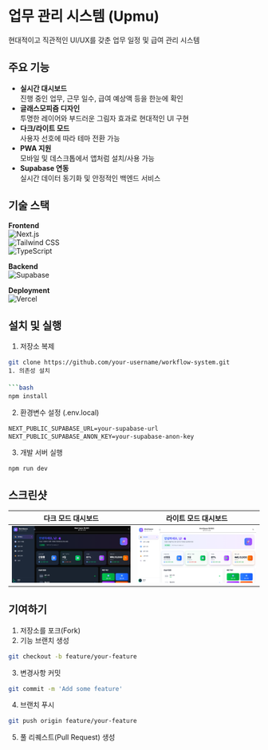 # 업무 관리 시스템 (Upmu)

현대적이고 직관적인 UI/UX를 갖춘 업무 일정 및 급여 관리 시스템

## 주요 기능

- **실시간 대시보드**  
  진행 중인 업무, 근무 일수, 급여 예상액 등을 한눈에 확인
- **글래스모피즘 디자인**  
  투명한 레이어와 부드러운 그림자 효과로 현대적인 UI 구현
- **다크/라이트 모드**  
  사용자 선호에 따라 테마 전환 가능
- **PWA 지원**  
  모바일 및 데스크톱에서 앱처럼 설치/사용 가능
- **Supabase 연동**  
  실시간 데이터 동기화 및 안정적인 백엔드 서비스

## 기술 스택

**Frontend**  
![Next.js](https://img.shields.io/badge/Next.js-000000?style=flat-square&logo=next.js&logoColor=white)  
![Tailwind CSS](https://img.shields.io/badge/Tailwind_CSS-38B2AC?style=flat-square&logo=tailwind-css&logoColor=white)  
![TypeScript](https://img.shields.io/badge/TypeScript-3178C6?style=flat-square&logo=typescript&logoColor=white)  

**Backend**  
![Supabase](https://img.shields.io/badge/Supabase-3ECF8E?style=flat-square&logo=supabase&logoColor=white)  

**Deployment**  
![Vercel](https://img.shields.io/badge/Vercel-000000?style=flat-square&logo=vercel&logoColor=white)  

## 설치 및 실행

1. 저장소 복제

```bash
git clone https://github.com/your-username/workflow-system.git
1. 의존성 설치

```bash
npm install
```

2. 환경변수 설정 (.env.local)

```
NEXT_PUBLIC_SUPABASE_URL=your-supabase-url
NEXT_PUBLIC_SUPABASE_ANON_KEY=your-supabase-anon-key
```

3. 개발 서버 실행

```bash
npm run dev
```

## 스크린샷

| 다크 모드 대시보드                            | 라이트 모드 대시보드                             |
| --------------------------------------------- | ------------------------------------------------ |
| ![다크 모드](/screenshots/dark-dashboard.png) | ![라이트 모드](/screenshots/light-dashboard.png) |



## 기여하기

1. 저장소를 포크(Fork)
2. 기능 브랜치 생성

```bash
git checkout -b feature/your-feature
```

3. 변경사항 커밋

```bash
git commit -m 'Add some feature'
```

4. 브랜치 푸시

```bash
git push origin feature/your-feature
```

5. 풀 리퀘스트(Pull Request) 생성
